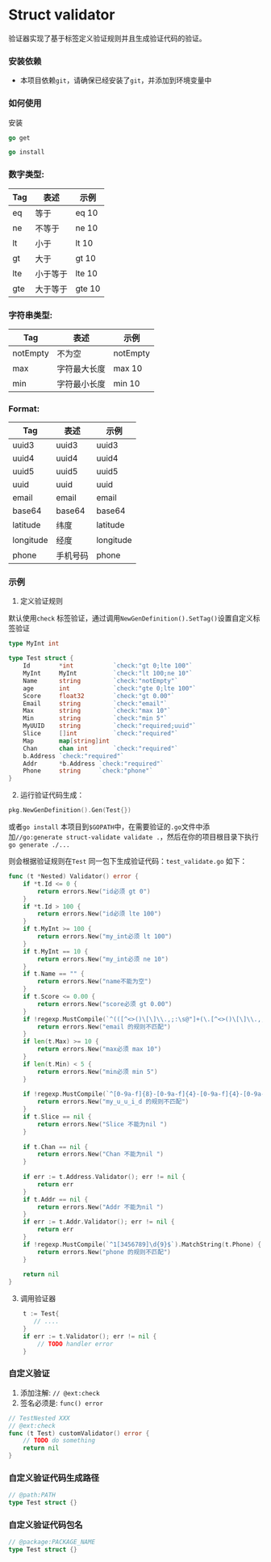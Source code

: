 Struct validator
============
验证器实现了基于标签定义验证规则并且生成验证代码的验证。

### 安装依赖
- 本项目依赖`git`，请确保已经安装了`git`，并添加到环境变量中

### 如何使用
安装
```go
go get 
```

```go
go install 
```
### 数字类型:
| Tag | 表述   | 示例     |
|-----|------|--------|
| eq  | 等于   | eq 10  |
| ne  | 不等于  | ne 10  |
| lt  | 小于   | lt 10  |
| gt  | 大于   | gt 10  |
| lte | 小于等于 | lte 10 |
| gte | 大于等于 | gte 10 |

### 字符串类型:
| Tag      | 表述     | 示例       |
|----------|--------|----------|
| notEmpty | 不为空    | notEmpty |
| max      | 字符最大长度 | max 10   |
| min      | 字符最小长度 | min 10   |

### Format:
| Tag       | 表述     | 示例        |
|-----------|--------|-----------|
| uuid3     | uuid3  | uuid3     |
| uuid4     | uuid4  | uuid4     |
| uuid5     | uuid5  | uuid5     |
| uuid      | uuid   | uuid      |
| email     | email  | email     |
| base64    | base64 | base64    |
| latitude  | 纬度     | latitude  |
| longitude | 经度     | longitude |
| phone     | 手机号码   | phone     |



### 示例
1. 定义验证规则

默认使用`check` 标签验证，通过调用`NewGenDefinition().SetTag()`设置自定义标签验证
```go
type MyInt int

type Test struct {
	Id        *int           `check:"gt 0;lte 100"`
	MyInt     MyInt          `check:"lt 100;ne 10"`
	Name      string         `check:"notEmpty"`
	age       int            `check:"gte 0;lte 100"`
	Score     float32        `check:"gt 0.00"`
	Email     string         `check:"email"`
	Max       string         `check:"max 10"`
	Min       string         `check:"min 5"`
	MyUUID    string         `check:"required;uuid"`
	Slice     []int          `check:"required"`
	Map       map[string]int 
	Chan      chan int       `check:"required"`
	b.Address `check:"required"`
	Addr      *b.Address `check:"required"`
	Phone     string     `check:"phone"`
}
```
2. 运行验证代码生成：
```go
pkg.NewGenDefinition().Gen(Test{})
```
或者`go install` 本项目到`$GOPATH`中，在需要验证的`.go`文件中添加`//go:generate struct-validate validate .`，然后在你的项目根目录下执行
`go generate ./...`

则会根据验证规则在`Test` 同一包下生成验证代码：`test_validate.go`
如下：
```go
func (t *Nested) Validator() error {
	if *t.Id <= 0 {
		return errors.New("id必须 gt 0")
	}
	if *t.Id > 100 {
		return errors.New("id必须 lte 100")
	}
	if t.MyInt >= 100 {
		return errors.New("my_int必须 lt 100")
	}
	if t.MyInt == 10 {
		return errors.New("my_int必须 ne 10")
	}
	if t.Name == "" {
		return errors.New("name不能为空")
	}
	if t.Score <= 0.00 {
		return errors.New("score必须 gt 0.00")
	}
	if !regexp.MustCompile(`^(([^<>()\[\]\\.,;:\s@"]+(\.[^<>()\[\]\\.,;:\s@"]+)*)|(".+"))@((\[[0-9]{1,3}\.[0-9]{1,3}\.[0-9]{1,3}\.[0-9]{1,3}])|(([a-zA-Z\-0-9]+\.)+[a-zA-Z]{2,}))$`).MatchString(t.Email) {
		return errors.New("email 的规则不匹配")
	}
	if len(t.Max) >= 10 {
		return errors.New("max必须 max 10")
	}
	if len(t.Min) < 5 {
		return errors.New("min必须 min 5")
	}
	
	if !regexp.MustCompile(`^[0-9a-f]{8}-[0-9a-f]{4}-[0-9a-f]{4}-[0-9a-f]{4}-[0-9a-f]{12}$`).MatchString(t.MyUUID) {
		return errors.New("my_u_u_i_d 的规则不匹配")
	}
	if t.Slice == nil {
		return errors.New("Slice 不能为nil ")
	}
	
	if t.Chan == nil {
		return errors.New("Chan 不能为nil ")
	}
	
	if err := t.Address.Validator(); err != nil {
		return err
	}
	if t.Addr == nil {
		return errors.New("Addr 不能为nil ")
	}
	if err := t.Addr.Validator(); err != nil {
		return err
	}
	if !regexp.MustCompile(`^1[3456789]\d{9}$`).MatchString(t.Phone) {
		return errors.New("phone 的规则不匹配")
	}
	
	return nil
}
```
3. 调用验证器
```go
    t := Test{
	   // ....
    }
    if err := t.Validator(); err != nil {
        // TODO handler error
    }
```
### 自定义验证
1. 添加注解: `// @ext:check` 
2. 签名必须是: `func() error`
```go
// TestNested XXX
// @ext:check
func (t Test) customValidator() error {
	// TODO do something
	return nil
}
```

### 自定义验证代码生成路径
```go
// @path:PATH
type Test struct {}
```
### 自定义验证代码包名
```go
// @package:PACKAGE_NAME
type Test struct {}
```